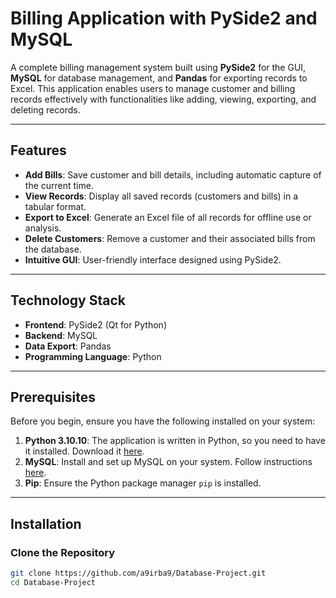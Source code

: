 # Billing Application with PySide2 and MySQL

A complete billing management system built using **PySide2** for the GUI, **MySQL** for database management, and **Pandas** for exporting records to Excel. This application enables users to manage customer and billing records effectively with functionalities like adding, viewing, exporting, and deleting records.

---

## Features
- **Add Bills**: Save customer and bill details, including automatic capture of the current time.
- **View Records**: Display all saved records (customers and bills) in a tabular format.
- **Export to Excel**: Generate an Excel file of all records for offline use or analysis.
- **Delete Customers**: Remove a customer and their associated bills from the database.
- **Intuitive GUI**: User-friendly interface designed using PySide2.

---

## Technology Stack
- **Frontend**: PySide2 (Qt for Python)
- **Backend**: MySQL
- **Data Export**: Pandas
- **Programming Language**: Python

---

## Prerequisites
Before you begin, ensure you have the following installed on your system:
1. **Python 3.10.10**: The application is written in Python, so you need to have it installed. Download it [here](https://www.python.org/).
2. **MySQL**: Install and set up MySQL on your system. Follow instructions [here](https://dev.mysql.com/doc/).
3. **Pip**: Ensure the Python package manager `pip` is installed.

---

## Installation

### Clone the Repository
```bash
git clone https://github.com/a9irba9/Database-Project.git
cd Database-Project
